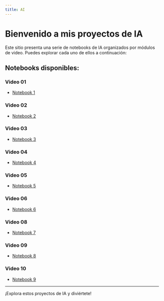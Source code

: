 ```yaml
---
title: AI
---
```


<link rel="stylesheet" href="custom.css">

# Bienvenido a mis proyectos de IA

Este sitio presenta una serie de notebooks de IA organizados por módulos de video. Puedes explorar cada uno de ellos a continuación:

## Notebooks disponibles:

### Video 01
- [Notebook 1](https://github.com/fmmarco29/AI/blob/Video_01/video01_Gradio_chatbot.ipynb)

### Video 02
- [Notebook 2](Video_02/notebook2.ipynb)

### Video 03
- [Notebook 3](Video_03/notebook3.ipynb)

### Video 04
- [Notebook 4](Video_04/notebook4.ipynb)

### Video 05
- [Notebook 5](Video_05/notebook5.ipynb)

### Video 06
- [Notebook 6](Video_06/notebook6.ipynb)

### Video 08
- [Notebook 7](Video_08/notebook7.ipynb)

### Video 09
- [Notebook 8](Video_09/notebook8.ipynb)

### Video 10
- [Notebook 9](Video_10/notebook9.ipynb)

---

¡Explora estos proyectos de IA y diviértete!
